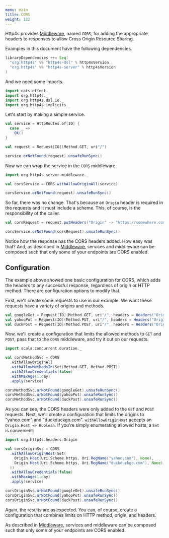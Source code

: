 ```yaml
---
menu: main
title: CORS
weight: 122
---
```


Http4s provides [Middleware], named `CORS`, for adding the appropriate headers
to responses to allow Cross Origin Resource Sharing.

Examples in this document have the following dependencies.

```scala
libraryDependencies ++= Seq(
  "org.http4s" %% "http4s-dsl" % http4sVersion,
  "org.http4s" %% "http4s-server" % http4sVersion
)
```

And we need some imports.

```scala mdoc:silent
import cats.effect._
import org.http4s._
import org.http4s.dsl.io._
import org.http4s.implicits._
```

Let's start by making a simple service.

```scala mdoc
val service = HttpRoutes.of[IO] {
  case _ =>
    Ok()
}

val request = Request[IO](Method.GET, uri"/")

service.orNotFound(request).unsafeRunSync()
```

Now we can wrap the service in the `CORS` middleware.

```scala mdoc:silent
import org.http4s.server.middleware._
```

```scala mdoc
val corsService = CORS.withAllowOriginAll(service)

corsService.orNotFound(request).unsafeRunSync()
```

So far, there was no change. That's because an `Origin` header is required
in the requests and it must include a scheme. This, of course, is the responsibility of the caller.

```scala mdoc
val corsRequest = request.putHeaders("Origin" -> "https://somewhere.com")

corsService.orNotFound(corsRequest).unsafeRunSync()
```

Notice how the response has the CORS headers added. How easy was
that? And, as described in [Middleware], services and middleware can be
composed such that only some of your endpoints are CORS enabled.

## Configuration
The example above showed one basic configuration for CORS, which adds the
headers to any successful response, regardless of origin or HTTP method. There
are configuration options to modify that.

First, we'll create some requests to use in our example. We want these requests
have a variety of origins and methods.

```scala mdoc
val googleGet = Request[IO](Method.GET, uri"/", headers = Headers("Origin" -> "https://google.com"))
val yahooPut = Request[IO](Method.PUT, uri"/", headers = Headers("Origin" -> "https://yahoo.com"))
val duckPost = Request[IO](Method.POST, uri"/", headers = Headers("Origin" -> "https://duckduckgo.com"))
```

Now, we'll create a configuration that limits the allowed methods to `GET`
and `POST`, pass that to the `CORS` middleware, and try it out on our requests.

```scala mdoc:silent
import scala.concurrent.duration._
```

```scala mdoc
val corsMethodSvc = CORS
  .withAllowOriginAll
  .withAllowMethodsIn(Set(Method.GET, Method.POST))
  .withAllowCredentials(false)
  .withMaxAge(1.day)
  .apply(service)

corsMethodSvc.orNotFound(googleGet).unsafeRunSync()
corsMethodSvc.orNotFound(yahooPut).unsafeRunSync()
corsMethodSvc.orNotFound(duckPost).unsafeRunSync()
```

As you can see, the CORS headers were only added to the `GET` and `POST` requests.
Next, we'll create a configuration that limits the origins to "yahoo.com" and
"duckduckgo.com". `withAllowOriginHost` accepts an `Origin.Host => Boolean`.
If you're simply enumerating allowed hosts, a `Set` is convenient:

```scala mdoc
import org.http4s.headers.Origin

val corsOriginSvc = CORS
  .withAllowOriginHost(Set(
    Origin.Host(Uri.Scheme.https, Uri.RegName("yahoo.com"), None),
    Origin.Host(Uri.Scheme.https, Uri.RegName("duckduckgo.com"), None)
  ))
  .withAllowCredentials(false)
  .withMaxAge(1.day)
  .apply(service)

corsOriginSvc.orNotFound(googleGet).unsafeRunSync()
corsOriginSvc.orNotFound(yahooPut).unsafeRunSync()
corsOriginSvc.orNotFound(duckPost).unsafeRunSync()
```

Again, the results are as expected. You can, of course, create a configuration that
combines limits on HTTP method, origin, and headers.

As described in [Middleware], services and middleware can be composed such
that only some of your endpoints are CORS enabled.

[Middleware]: ../middleware
